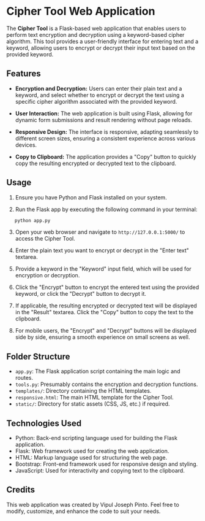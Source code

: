 # Cipher Tool Web Application

The **Cipher Tool** is a Flask-based web application that enables users to perform text encryption and decryption using a keyword-based cipher algorithm. This tool provides a user-friendly interface for entering text and a keyword, allowing users to encrypt or decrypt their input text based on the provided keyword.

## Features

- **Encryption and Decryption:** Users can enter their plain text and a keyword, and select whether to encrypt or decrypt the text using a specific cipher algorithm associated with the provided keyword.

- **User Interaction:** The web application is built using Flask, allowing for dynamic form submissions and result rendering without page reloads.

- **Responsive Design:** The interface is responsive, adapting seamlessly to different screen sizes, ensuring a consistent experience across various devices.

- **Copy to Clipboard:** The application provides a "Copy" button to quickly copy the resulting encrypted or decrypted text to the clipboard.

## Usage

1. Ensure you have Python and Flask installed on your system.

2. Run the Flask app by executing the following command in your terminal:

```bash
   python app.py
```

3. Open your web browser and navigate to `http://127.0.0.1:5000/` to access the Cipher Tool.

4. Enter the plain text you want to encrypt or decrypt in the "Enter text" textarea.

5. Provide a keyword in the "Keyword" input field, which will be used for encryption or decryption.

6. Click the "Encrypt" button to encrypt the entered text using the provided keyword, or click the "Decrypt" button to decrypt it.

7. If applicable, the resulting encrypted or decrypted text will be displayed in the "Result" textarea. Click the "Copy" button to copy the text to the clipboard.

8. For mobile users, the "Encrypt" and "Decrypt" buttons will be displayed side by side, ensuring a smooth experience on small screens as well.

## Folder Structure

- `app.py`: The Flask application script containing the main logic and routes.
- `tools.py`: Presumably contains the encryption and decryption functions.
- `templates/`: Directory containing the HTML templates.
 - `responsive.html`: The main HTML template for the Cipher Tool.
- `static/`: Directory for static assets (CSS, JS, etc.) if required.

## Technologies Used

- Python: Back-end scripting language used for building the Flask application.
- Flask: Web framework used for creating the web application.
- HTML: Markup language used for structuring the web page.
- Bootstrap: Front-end framework used for responsive design and styling.
- JavaScript: Used for interactivity and copying text to the clipboard.

## Credits

This web application was created by Vipul Joseph Pinto. Feel free to modify, customize, and enhance the code to suit your needs.
